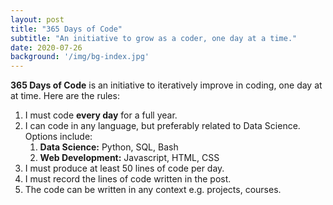 ```yaml
---
layout: post
title: "365 Days of Code"
subtitle: "An initiative to grow as a coder, one day at a time."
date: 2020-07-26
background: '/img/bg-index.jpg'
---
```


**365 Days of Code** is an initiative to iteratively improve in coding, one day at at time. Here are the rules:

1. I must code **every day** for a full year.
2. I can code in any language, but preferably related to Data Science. Options include:
    1. **Data Science:** Python, SQL, Bash
    3. **Web Development:** Javascript, HTML, CSS
4. I must produce at least 50 lines of code per day.
5. I must record the lines of code written in the post.
6. The code can be written in any context e.g. projects, courses.